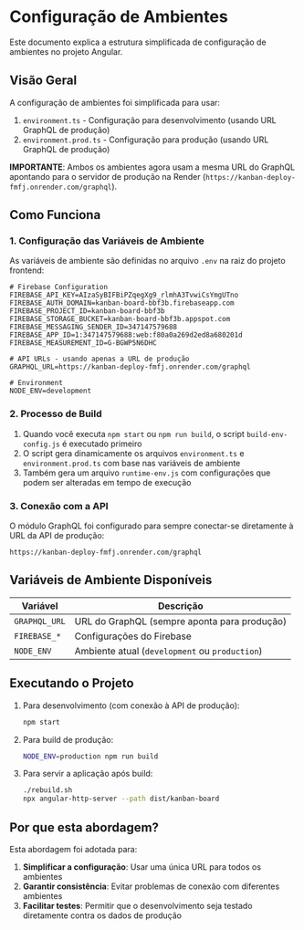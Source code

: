 # Configuração de Ambientes

Este documento explica a estrutura simplificada de configuração de ambientes no projeto Angular.

## Visão Geral

A configuração de ambientes foi simplificada para usar:

1. `environment.ts` - Configuração para desenvolvimento (usando URL GraphQL de produção)
2. `environment.prod.ts` - Configuração para produção (usando URL GraphQL de produção)

**IMPORTANTE**: Ambos os ambientes agora usam a mesma URL do GraphQL apontando para o servidor de produção na Render (`https://kanban-deploy-fmfj.onrender.com/graphql`).

## Como Funciona

### 1. Configuração das Variáveis de Ambiente

As variáveis de ambiente são definidas no arquivo `.env` na raiz do projeto frontend:

```env
# Firebase Configuration
FIREBASE_API_KEY=AIzaSyBIFBiPZqegXg9_rlmhA3TvwiCsYmgUTno
FIREBASE_AUTH_DOMAIN=kanban-board-bbf3b.firebaseapp.com
FIREBASE_PROJECT_ID=kanban-board-bbf3b
FIREBASE_STORAGE_BUCKET=kanban-board-bbf3b.appspot.com
FIREBASE_MESSAGING_SENDER_ID=347147579688
FIREBASE_APP_ID=1:347147579688:web:f80a0a269d2ed8a680201d
FIREBASE_MEASUREMENT_ID=G-BGWP5N6DHC

# API URLs - usando apenas a URL de produção
GRAPHQL_URL=https://kanban-deploy-fmfj.onrender.com/graphql

# Environment
NODE_ENV=development
```

### 2. Processo de Build

1. Quando você executa `npm start` ou `npm run build`, o script `build-env-config.js` é executado primeiro
2. O script gera dinamicamente os arquivos `environment.ts` e `environment.prod.ts` com base nas variáveis de ambiente
3. Também gera um arquivo `runtime-env.js` com configurações que podem ser alteradas em tempo de execução

### 3. Conexão com a API

O módulo GraphQL foi configurado para sempre conectar-se diretamente à URL da API de produção:
```
https://kanban-deploy-fmfj.onrender.com/graphql
```

## Variáveis de Ambiente Disponíveis

| Variável | Descrição |
|----------|-----------|
| `GRAPHQL_URL` | URL do GraphQL (sempre aponta para produção) |
| `FIREBASE_*` | Configurações do Firebase |
| `NODE_ENV` | Ambiente atual (`development` ou `production`) |

## Executando o Projeto

1. Para desenvolvimento (com conexão à API de produção):
   ```bash
   npm start
   ```

2. Para build de produção:
   ```bash
   NODE_ENV=production npm run build
   ```

3. Para servir a aplicação após build:
   ```bash
   ./rebuild.sh
   npx angular-http-server --path dist/kanban-board
   ```

## Por que esta abordagem?

Esta abordagem foi adotada para:

1. **Simplificar a configuração**: Usar uma única URL para todos os ambientes
2. **Garantir consistência**: Evitar problemas de conexão com diferentes ambientes
3. **Facilitar testes**: Permitir que o desenvolvimento seja testado diretamente contra os dados de produção 